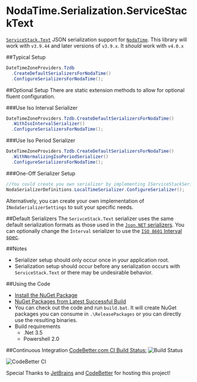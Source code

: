 NodaTime.Serialization.ServiceStackText
=======================================

[`ServiceStack.Text`](https://github.com/ServiceStack/ServiceStack.Text) JSON serialization support for [`NodaTime`](http://nodatime.org/). This library will work with `v3.9.44` and later versions of `v3.9.x`. It _should_ work with `v4.0.x` 

##Typical Setup
```cs 
DateTimeZoneProviders.Tzdb
  .CreateDefaultSerializersForNodaTime()
  .ConfigureSerializersForNodaTime();
```

##Optional Setup
There are static extension methods to allow for optional fluent configuration.

###Use Iso Interval Serializer
```cs 
DateTimeZoneProviders.Tzdb.CreateDefaultSerializersForNodaTime()
  .WithIsoIntervalSerializer()
  .ConfigureSerializersForNodaTime();
```

###Use Iso Period Serializer
```cs
DateTimeZoneProviders.Tzdb.CreateDefaultSerializersForNodaTime()
  .WithNormalizingIsoPeriodSerializer()
  .ConfigureSerializersForNodaTime();
```

###One-Off Serializer Setup
```cs 
//You could create you own serializer by implementing IServiceStackSerializer<T>
NodaSerializerDefinitions.LocalTimeSerializer.ConfigureSerializer();
```

Alternatively, you can create your own implementation of `INodaSerializerSettings` to suit your specific needs.

##Default Serializers
The `SerivceStack.Text` serializer uses the same default serialization formats as those used in the [`Json.NET` serializers](http://nodatime.org/1.2.x/userguide/serialization.html). You can optionally change the `Interval` serializer to use the [`ISO 8601` Interval spec](http://en.wikipedia.org/wiki/ISO_8601#Time_intervals).



##Notes
- Serializer setup should only occur once in your application root.
- Serialization setup should occur before any serialization occurs with `ServiceStack.Text` or there may be undesirable behavior.

##Using the Code

* [Install the NuGet Package](https://nuget.org/packages/NodaTime.Serialization.ServiceStackText)
* [NuGet Packages from Latest Successful Build](http://teamcity.codebetter.com/viewLog.html?buildId=lastSuccessful&buildTypeId=bt1209&tab=artifacts)
* You can check out the code and run `build.bat`. It will create NuGet packages you can consume in `.\ReleasePackages` or you can directly use the resulting binaries. 
* Build requirements
  * .Net 3.5
  * Powershell 2.0
 
  
##Continuous Integration
[CodeBetter.com CI Build Status:](http://teamcity.codebetter.com/viewType.html?buildTypeId=bt1209) ![Build Status](http://teamcity.codebetter.com/app/rest/builds/buildType:(id:bt1209)/statusIcon)

![CodeBetter CI](http://www.jetbrains.com/img/banners/Codebetter.png)

Special Thanks to [JetBrains](http://www.jetbrains.com/teamcity) and [CodeBetter](http://codebetter.com/codebetter-ci/) for hosting this project!
